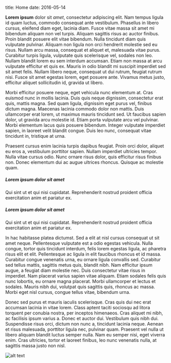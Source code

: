 title: Home
date: 2016-05-14

**Lorem ipsum** dolor sit *amet*, consectetur adipiscing elit. Nam tempus ligula id quam luctus, commodo consequat ante vestibulum. Phasellus in libero cursus, eleifend diam eget, lacinia diam. Fusce vitae massa sit amet mi bibendum aliquam non vel turpis. Aliquam sagittis risus ac auctor finibus. Proin blandit posuere elit vitae bibendum. Nulla tincidunt diam quis vulputate pulvinar. Aliquam non ligula non orci hendrerit molestie sed eu risus. Nullam arcu massa, consequat et aliquet et, malesuada vitae purus. Curabitur turpis ligula, vulputate quis scelerisque vel, sodales non leo. Nullam blandit lorem eu sem interdum accumsan. Etiam non massa at arcu vulputate efficitur et quis ex. Mauris in odio blandit mi suscipit imperdiet sed sit amet felis. Nullam libero neque, consequat ut dui rutrum, feugiat rutrum nisi. Fusce sit amet egestas lorem, eget posuere ante. Vivamus metus justo, efficitur aliquet sollicitudin id, gravida ut libero.

Morbi efficitur posuere neque, eget vehicula nunc elementum at. Cras euismod nunc in mollis lacinia. Duis quis neque dignissim, consectetur erat quis, mattis magna. Sed quam ligula, dignissim eget purus vel, finibus dictum magna. Maecenas lacinia commodo dolor non mattis. Duis ullamcorper erat lorem, ut maximus mauris tincidunt sed. Ut faucibus sapien dolor, ut gravida arcu molestie id. Etiam porta vulputate arcu vel pulvinar. Morbi elementum lacus quis posuere bibendum. Integer vulputate imperdiet sapien, in laoreet velit blandit congue. Duis leo nunc, consequat vitae tincidunt in, tristique at urna.

Praesent cursus enim lacinia turpis dapibus feugiat. Proin orci dolor, aliquet eu eros a, vestibulum porttitor sapien. Nullam imperdiet ultricies tempor. Nulla vitae cursus odio. Nunc ornare risus dolor, quis efficitur risus finibus non. Donec elementum dui ac augue ultrices rhoncus. Quisque ac molestie quam.


<section class="section--footer mdl-color--white mdl-grid">
    <div class="section__circle-container mdl-cell mdl-cell--2-col mdl-cell--1-col-phone">
        <div class="section__circle-container__circle mdl-color--accent section__circle--big"></div>
    </div>
    <div class="section__text mdl-cell mdl-cell--4-col-desktop mdl-cell--6-col-tablet mdl-cell--3-col-phone">
        <h5>Lorem ipsum dolor sit amet</h5>
        Qui sint ut et qui nisi cupidatat. Reprehenderit nostrud proident officia exercitation anim et pariatur ex.
    </div>
    <div class="section__circle-container mdl-cell mdl-cell--2-col mdl-cell--1-col-phone">
        <div class="section__circle-container__circle mdl-color--accent section__circle--big"></div>
    </div>
    <div class="section__text mdl-cell mdl-cell--4-col-desktop mdl-cell--6-col-tablet mdl-cell--3-col-phone">
        <h5>Lorem ipsum dolor sit amet</h5>
        Qui sint ut et qui nisi cupidatat. Reprehenderit nostrud proident officia exercitation anim et pariatur ex.
    </div>
</section>

In hac habitasse platea dictumst. Sed a elit at nisl cursus consequat ut sit amet neque. Pellentesque vulputate est a odio egestas vehicula. Nulla congue, tortor quis tincidunt interdum, felis lorem egestas ligula, ac pharetra risus elit et elit. Pellentesque ac ligula in elit faucibus rhoncus et id massa. Curabitur congue venenatis urna, eu ornare ligula convallis sed. Curabitur sed tellus mattis, sagittis metus quis, blandit nibh. Nam efficitur ipsum augue, a feugiat diam molestie nec. Duis consectetur vitae risus in imperdiet. Nam placerat varius sapien vitae aliquam. Etiam sodales felis quis nunc lobortis, eu ornare magna placerat. Morbi ullamcorper et lectus et sodales. Mauris nibh dui, volutpat quis sagittis quis, rhoncus ac massa. Morbi eget nisl cursus, congue tellus vitae, bibendum urna.

Donec sed purus et mauris iaculis scelerisque. Cras quis dui nec erat accumsan lacinia in vitae lorem. Class aptent taciti sociosqu ad litora torquent per conubia nostra, per inceptos himenaeos. Cras aliquet mi nibh, ac facilisis ipsum varius a. Donec et auctor dui. Vestibulum quis nibh dui. Suspendisse risus orci, dictum non nunc a, tincidunt lacinia neque. Aenean et risus malesuada, porttitor ligula nec, pulvinar quam. Praesent vel nulla ut libero aliquam blandit luctus semper nulla. Nam eu semper nisi, eget viverra enim. Cras ultricies, tortor et laoreet finibus, leo nunc venenatis nulla, at sagittis massa justo non nisl.

![alt text](https://upload.wikimedia.org/wikipedia/commons/thumb/e/e0/Steve_Jobs_signature.svg/300px-Steve_Jobs_signature.svg.png "Steve Jobs")